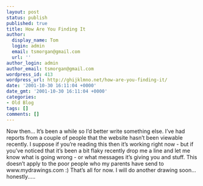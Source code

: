```yaml
---
layout: post
status: publish
published: true
title: How Are You Finding It
author:
  display_name: Tom
  login: admin
  email: tsmorgan@gmail.com
  url: ''
author_login: admin
author_email: tsmorgan@gmail.com
wordpress_id: 413
wordpress_url: http://ghijklmno.net/how-are-you-finding-it/
date: '2001-10-30 16:11:04 +0000'
date_gmt: '2001-10-30 16:11:04 +0000'
categories:
- Old Blog
tags: []
comments: []
---
```

<p>Now then...
It&#8217;s been a while so I&#8217;d better write something else. I&#8217;ve had reports from a couple of people that the website hasn&#8217;t been viewable recently. I suppose if you&#8217;re reading this then it&#8217;s working right now - but if you&#8217;ve noticed that it&#8217;s been a bit flaky recently drop me a line and let me know what is going wrong  - or what messages it&#8217;s giving you and stuff. This doesn&#8217;t apply to the poor people who my parents have send to www.mydrawings.com :)
That&#8217;s all for now. I will do another drawing soon... honestly.....</p>

